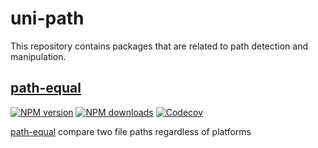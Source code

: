 # uni-path

This repository contains packages that are related to path detection and manipulation.

## [path-equal]

[![NPM version][path-equal-npm-image]][path-equal-npm-url]
[![NPM downloads][path-equal-downloads-image]][path-equal-npm-url]
[![Codecov][codecov-image]][codecov-url]

[path-equal] compare two file paths regardless of platforms

[path-equal]: ./packages/path-equal/readme.md
[codecov-image]: https://codecov.io/gh/unional/path-equal/branch/main/graph/badge.svg
[codecov-url]: https://codecov.io/gh/unional/path-equal
[path-equal-downloads-image]: https://img.shields.io/npm/dm/path-equal.svg?style=flat
[path-equal-npm-image]: https://img.shields.io/npm/v/path-equal.svg?style=flat
[path-equal-npm-url]: https://npmjs.org/package/path-equal
